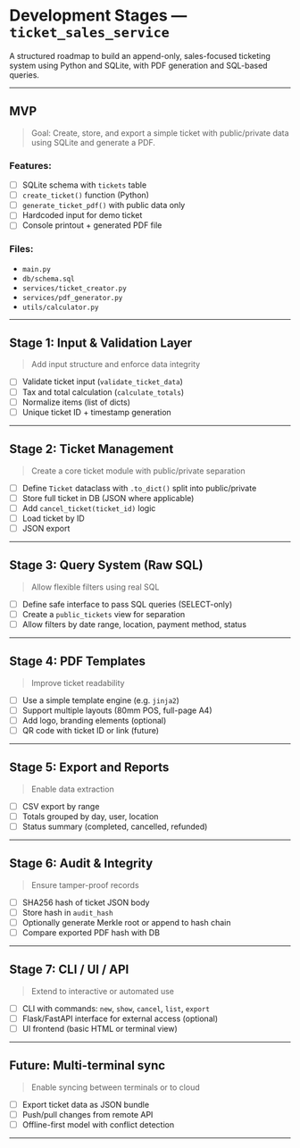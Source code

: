 # Development Stages — `ticket_sales_service`

A structured roadmap to build an append-only, sales-focused ticketing system using Python and SQLite, with PDF generation and SQL-based queries.

---

## MVP

>  Goal: Create, store, and export a simple ticket with public/private data using SQLite and generate a PDF.

### Features:
- [ ] SQLite schema with `tickets` table
- [ ] `create_ticket()` function (Python)
- [ ] `generate_ticket_pdf()` with public data only
- [ ] Hardcoded input for demo ticket
- [ ] Console printout + generated PDF file

### Files:
- `main.py`
- `db/schema.sql`
- `services/ticket_creator.py`
- `services/pdf_generator.py`
- `utils/calculator.py`

---

## Stage 1: Input & Validation Layer

> Add input structure and enforce data integrity

- [ ] Validate ticket input (`validate_ticket_data`)
- [ ] Tax and total calculation (`calculate_totals`)
- [ ] Normalize items (list of dicts)
- [ ] Unique ticket ID + timestamp generation

---

## Stage 2: Ticket Management

> Create a core ticket module with public/private separation

- [ ] Define `Ticket` dataclass with `.to_dict()` split into public/private
- [ ] Store full ticket in DB (JSON where applicable)
- [ ] Add `cancel_ticket(ticket_id)` logic
- [ ] Load ticket by ID
- [ ] JSON export

---

## Stage 3: Query System (Raw SQL)

> Allow flexible filters using real SQL

- [ ] Define safe interface to pass SQL queries (SELECT-only)
- [ ] Create a `public_tickets` view for separation
- [ ] Allow filters by date range, location, payment method, status

---

## Stage 4: PDF Templates

> Improve ticket readability

- [ ] Use a simple template engine (e.g. `jinja2`)
- [ ] Support multiple layouts (80mm POS, full-page A4)
- [ ] Add logo, branding elements (optional)
- [ ] QR code with ticket ID or link (future)

---

## Stage 5: Export and Reports

> Enable data extraction

- [ ] CSV export by range
- [ ] Totals grouped by day, user, location
- [ ] Status summary (completed, cancelled, refunded)

---

## Stage 6: Audit & Integrity

> Ensure tamper-proof records

- [ ] SHA256 hash of ticket JSON body
- [ ] Store hash in `audit_hash`
- [ ] Optionally generate Merkle root or append to hash chain
- [ ] Compare exported PDF hash with DB

---

## Stage 7: CLI / UI / API

> Extend to interactive or automated use

- [ ] CLI with commands: `new`, `show`, `cancel`, `list`, `export`
- [ ] Flask/FastAPI interface for external access (optional)
- [ ] UI frontend (basic HTML or terminal view)

---

## Future: Multi-terminal sync

> Enable syncing between terminals or to cloud

- [ ] Export ticket data as JSON bundle
- [ ] Push/pull changes from remote API
- [ ] Offline-first model with conflict detection

---

